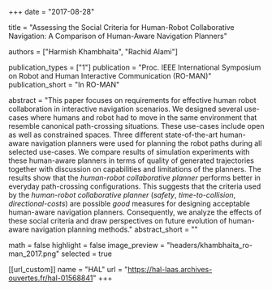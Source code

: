 +++
date = "2017-08-28"

title = "Assessing the Social Criteria for Human-Robot Collaborative Navigation: A Comparison of Human-Aware Navigation Planners"

authors = ["Harmish Khambhaita", "Rachid Alami"]

publication_types = ["1"]
publication = "Proc. IEEE International Symposium on Robot and Human Interactive Communication (RO-MAN)"
publication_short = "In RO-MAN"

abstract = "This paper focuses on requirements for effective human robot collaboration in interactive navigation scenarios. We designed several use-cases where humans and robot had to move in the same environment that resemble canonical path-crossing situations. These use-cases include open as well as constrained spaces. Three different state-of-the-art human-aware navigation planners were used for planning the robot paths during all selected use-cases. We compare results of simulation experiments with these human-aware planners in terms of quality of generated trajectories together with discussion on capabilities and limitations of the planners. The results show that the _human-robot collaborative planner_ performs better in everyday path-crossing configurations. This suggests that the criteria used by the _human-robot collaborative planner_ (_safety_, _time-to-collision_, _directional-costs_) are possible _good_ measures for designing acceptable human-aware navigation planners. Consequently, we analyze the effects of these social criteria and draw perspectives on future evolution of human-aware navigation planning methods."
abstract_short = ""

math = false
highlight = false
image_preview = "headers/khambhaita_ro-man_2017.png"
selected = true

[[url_custom]]
name = "HAL"
url = "https://hal-laas.archives-ouvertes.fr/hal-01568841"
+++
